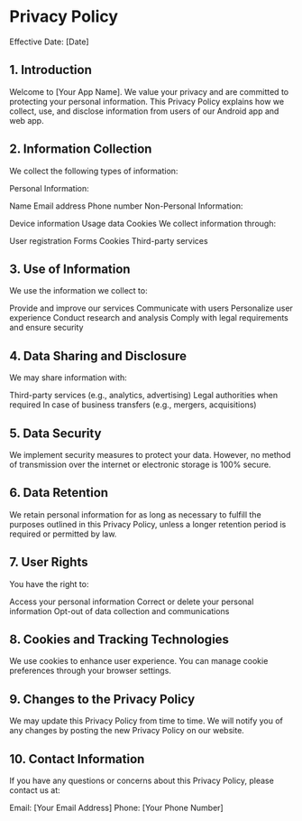 # Privacy Policy

Effective Date: [Date]

## 1. Introduction

Welcome to [Your App Name]. We value your privacy and are committed to protecting your personal information. This Privacy Policy explains how we collect, use, and disclose information from users of our Android app and web app.

## 2. Information Collection

We collect the following types of information:

Personal Information:

Name
Email address
Phone number
Non-Personal Information:

Device information
Usage data
Cookies
We collect information through:

User registration
Forms
Cookies
Third-party services

## 3. Use of Information

We use the information we collect to:

Provide and improve our services
Communicate with users
Personalize user experience
Conduct research and analysis
Comply with legal requirements and ensure security

## 4. Data Sharing and Disclosure

We may share information with:

Third-party services (e.g., analytics, advertising)
Legal authorities when required
In case of business transfers (e.g., mergers, acquisitions)

## 5. Data Security

We implement security measures to protect your data. However, no method of transmission over the internet or electronic storage is 100% secure.

## 6. Data Retention

We retain personal information for as long as necessary to fulfill the purposes outlined in this Privacy Policy, unless a longer retention period is required or permitted by law.

## 7. User Rights

You have the right to:

Access your personal information
Correct or delete your personal information
Opt-out of data collection and communications

## 8. Cookies and Tracking Technologies

We use cookies to enhance user experience. You can manage cookie preferences through your browser settings.

## 9. Changes to the Privacy Policy

We may update this Privacy Policy from time to time. We will notify you of any changes by posting the new Privacy Policy on our website.

## 10. Contact Information

If you have any questions or concerns about this Privacy Policy, please contact us at:

Email: [Your Email Address]
Phone: [Your Phone Number]

